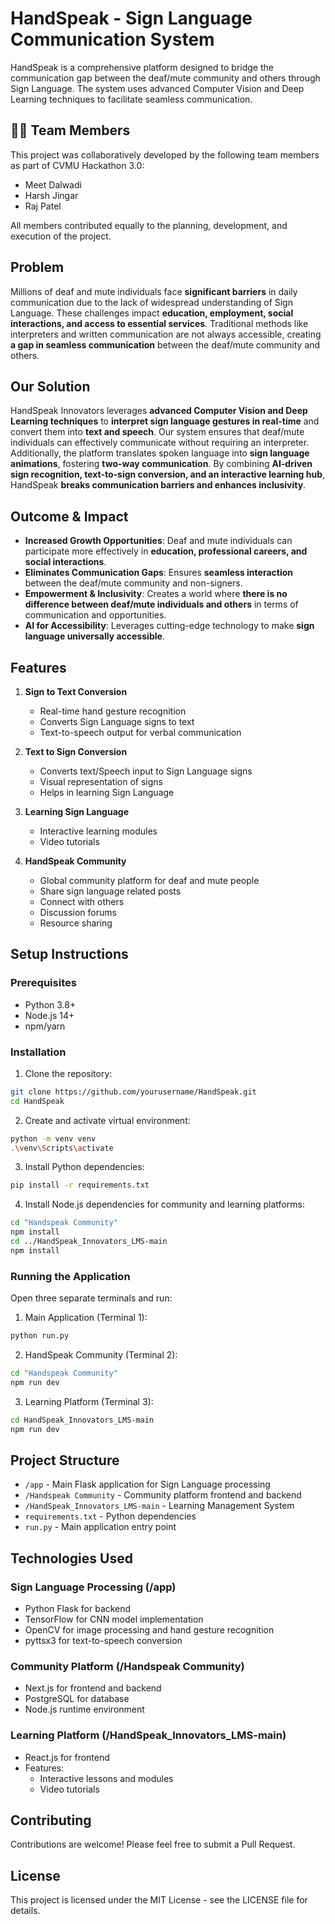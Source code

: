 # HandSpeak - Sign Language Communication System

HandSpeak is a comprehensive platform designed to bridge the communication gap between the deaf/mute community and others through Sign Language. The system uses advanced Computer Vision and Deep Learning techniques to facilitate seamless communication.

## 👨‍💻 Team Members

This project was collaboratively developed by the following team members as part of CVMU Hackathon 3.0:

- Meet Dalwadi
- Harsh Jingar  
- Raj Patel 

All members contributed equally to the planning, development, and execution of the project.

## Problem 
Millions of deaf and mute individuals face **significant barriers** in daily communication due to the lack of widespread understanding of Sign Language. These challenges impact **education, employment, social interactions, and access to essential services**. Traditional methods like interpreters and written communication are not always accessible, creating **a gap in seamless communication** between the deaf/mute community and others.

## Our Solution
HandSpeak Innovators leverages **advanced Computer Vision and Deep Learning techniques** to **interpret sign language gestures in real-time** and convert them into **text and speech**. Our system ensures that deaf/mute individuals can effectively communicate without requiring an interpreter. Additionally, the platform translates spoken language into **sign language animations**, fostering **two-way communication**. By combining **AI-driven sign recognition, text-to-sign conversion, and an interactive learning hub**, HandSpeak **breaks communication barriers and enhances inclusivity**.

## Outcome & Impact
- **Increased Growth Opportunities**: Deaf and mute individuals can participate more effectively in **education, professional careers, and social interactions**.
- **Eliminates Communication Gaps**: Ensures **seamless interaction** between the deaf/mute community and non-signers.
- **Empowerment & Inclusivity**: Creates a world where **there is no difference between deaf/mute individuals and others** in terms of communication and opportunities.
- **AI for Accessibility**: Leverages cutting-edge technology to make **sign language universally accessible**.

## Features

1. **Sign to Text Conversion**
   - Real-time hand gesture recognition
   - Converts Sign Language signs to text
   - Text-to-speech output for verbal communication

2. **Text to Sign Conversion**
   - Converts text/Speech input to Sign Language signs
   - Visual representation of signs
   - Helps in learning Sign Language

3. **Learning Sign Language**
   - Interactive learning modules
   - Video tutorials

4. **HandSpeak Community**
   - Global community platform for deaf and mute people
   - Share sign language related posts
   - Connect with others
   - Discussion forums
   - Resource sharing

## Setup Instructions

### Prerequisites
- Python 3.8+
- Node.js 14+
- npm/yarn

### Installation

1. Clone the repository:
```bash
git clone https://github.com/yourusername/HandSpeak.git
cd HandSpeak
```

2. Create and activate virtual environment:
```bash
python -m venv venv
.\venv\Scripts\activate
```

3. Install Python dependencies:
```bash
pip install -r requirements.txt
```

4. Install Node.js dependencies for community and learning platforms:
```bash
cd "Handspeak Community"
npm install
cd ../HandSpeak_Innovators_LMS-main
npm install
```

### Running the Application

Open three separate terminals and run:

1. Main Application (Terminal 1):
```bash
python run.py
```

2. HandSpeak Community (Terminal 2):
```bash
cd "Handspeak Community"
npm run dev
```

3. Learning Platform (Terminal 3):
```bash
cd HandSpeak_Innovators_LMS-main
npm run dev
```

## Project Structure

- `/app` - Main Flask application for Sign Language processing
- `/Handspeak Community` - Community platform frontend and backend
- `/HandSpeak_Innovators_LMS-main` - Learning Management System
- `requirements.txt` - Python dependencies
- `run.py` - Main application entry point

## Technologies Used

### Sign Language Processing (/app)
- Python Flask for backend
- TensorFlow for CNN model implementation
- OpenCV for image processing and hand gesture recognition
- pyttsx3 for text-to-speech conversion

### Community Platform (/Handspeak Community)
- Next.js for frontend and backend
- PostgreSQL for database
- Node.js runtime environment

### Learning Platform (/HandSpeak_Innovators_LMS-main)
- React.js for frontend
- Features:
  - Interactive lessons and modules
  - Video tutorials

## Contributing

Contributions are welcome! Please feel free to submit a Pull Request.

## License

This project is licensed under the MIT License - see the LICENSE file for details.
